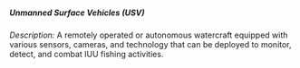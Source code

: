 ##### **Unmanned Surface Vehicles (USV)**

*Description:* A remotely operated or autonomous watercraft equipped with various sensors, cameras, and technology that can be deployed to monitor, detect, and combat IUU fishing activities. 